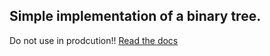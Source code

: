 ## Simple implementation of a binary tree.
Do not use in prodcution!!
[Read the docs](https://docs.rs/mikel_binary_tree/0.1.3/binary_tree/)
